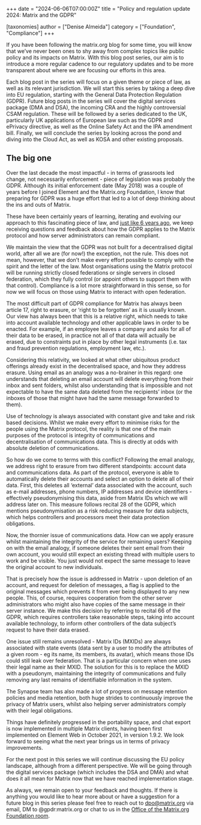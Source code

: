 +++
date = "2024-06-06T07:00:00Z"
title = "Policy and regulation update 2024: Matrix and the GDPR"

[taxonomies]
author = ["Denise Almeida"]
category = ["Foundation", "Compliance"]
+++

If you have been following the matrix.org blog for some time, you will know that we’ve never been ones to shy away from complex topics like public policy and its impacts on Matrix. With this blog post series, our aim is to introduce a more regular cadence to our regulatory updates and to be more transparent about where we are focusing our efforts in this area.

Each blog post in the series will focus on a given theme or piece of law, as well as its relevant jurisdiction. We will start this series by taking a deep dive into EU regulation, starting with the General Data Protection Regulation (GDPR). Future blog posts in the series will cover the digital services package (DMA and DSA), the incoming CRA and the highly controversial CSAM regulation. These will be followed by a series dedicated to the UK, particularly UK applications of European law such as the GDPR and ePrivacy directive, as well as the Online Safety Act and the IPA amendment bill. Finally, we will conclude the series by looking across the pond and diving into the Cloud Act, as well as KOSA and other existing proposals. 

<!-- more -->

## The big one

Over the last decade the most impactful - in terms of grassroots led change, not necessarily enforcement - piece of legislation was probably the GDPR. Although its initial enforcement date (May 2018) was a couple of years before I joined Element and the Matrix.org Foundation, I know that preparing for GDPR was a huge effort that led to a lot of deep thinking about the ins and outs of Matrix. 

These have been certainly years of learning, iterating and evolving our approach to this fascinating piece of law, and [just like 6 years ago](https://www.matrix.org/blog/2018/05/08/gdpr-compliance-in-matrix), we keep receiving questions and feedback about how the GDPR applies to the Matrix protocol and how server administrators can remain compliant.

We maintain the view that the GDPR was not built for a decentralised digital world, after all we are (for now!) the exception, not the rule. This does not mean, however, that we don’t make every effort possible to comply with the spirit and the letter of the law. Most organisations using the Matrix protocol will be running strictly closed federations or single servers in closed federation, which they fully control (or appoint others to support them with that control). Compliance is a lot more straightforward in this sense, so for now we will focus on those using Matrix to interact with open federation.

The most difficult part of GDPR compliance for Matrix has always been article 17, right to erasure, or ‘right to be forgotten’ as it is usually known. Our view has always been that this is a relative right, which needs to take into account available technology and other applicable laws in order to be enacted. For example, if an employee leaves a company and asks for all of their data to be erased, in practice not all of that data will actually be erased, due to constraints put in place by other legal instruments (i.e. tax and fraud prevention regulations, employment law, etc.). 

Considering this relativity, we looked at what other ubiquitous product offerings already exist in the decentralised space, and how they address erasure. Using email as an analogy was a no-brainer in this regard: one understands that deleting an email account will delete everything from their inbox and sent folders, whilst also understanding that is impossible and not expectable to have the same data deleted from the recipients’ inbox (or the inboxes of those that might have had the same message forwarded to them). 

Use of technology is always associated with constant give and take and risk based decisions. Whilst we make every effort to minimise risks for the people using the Matrix protocol, the reality is that one of the main purposes of the protocol is integrity of communications and decentralisation of communications data. This is directly at odds with absolute deletion of communications.

So how do we come to terms with this conflict? Following the email analogy, we address right to erasure from two different standpoints: account data and communications data. As part of the protocol, everyone is able to automatically delete their accounts and select an option to delete all of their data. First, this deletes all ‘external’ data associated with the account, such as e-mail addresses, phone numbers, IP addresses and device identifiers - effectively pseudonymising this data, aside from Matrix IDs which we will address later on. This measure follows recital 28 of the GDPR, which mentions pseudonymisation as a risk reducing measure for data subjects, which helps controllers and processors meet their data protection obligations. 

Now, the thornier issue of communications data. How can we apply erasure whilst maintaining the integrity of the service for remaining users? Keeping on with the email analogy, if someone deletes their sent email from their own account, you would still expect an existing thread with multiple users to work and be visible. You just would not expect the same message to leave the original account to new individuals.

That is precisely how the issue is addressed in Matrix - upon deletion of an account, and request for deletion of messages, a flag is applied to the original messages which prevents it from ever being displayed to any new people. This, of course, requires cooperation from the other server administrators who might also have copies of the same message in their server instance. We make this decision by referring to recital 66 of the GDPR, which requires controllers take reasonable steps, taking into account available technology, to inform other controllers of the data subject’s request to have their data erased. 

One issue still remains unresolved - Matrix IDs (MXIDs) are always associated with state events (data sent by a user to modify the attributes of a given room - eg its name, its members, its avatar), which means those IDs could still leak over federation. That is a particular concern when one uses their legal name as their MXID. The solution for this is to replace the MXID with a pseudonym, maintaining the integrity of communications and fully removing any last remains of identifiable information in the system.

The Synapse team has also made a lot of progress on message retention policies and media retention, both huge strides to continuously improve the privacy of Matrix users, whilst also helping server administrators comply with their legal obligations.

Things have definitely progressed in the portability space, and chat export is now implemented in multiple Matrix clients, having been first implemented on Element Web in October 2021, in version 1.9.2. We look forward to seeing what the next year brings us in terms of privacy improvements.

For the next post in this series we will continue discussing the EU policy landscape, although from a different perspective. We will be going through the digital services package (which includes the DSA and DMA) and what does it all mean for Matrix now that we have reached implementation stage.

As always, we remain open to your feedback and thoughts. If there is anything you would like to hear more about or have a suggestion for a future blog in this series please feel free to reach out to [dpo@matrix.org](mailto:dpo@matrix.org) via email, DM to @gpdr:matrix.org or chat to us in the [Office of the Matrix.org Foundation room](https://matrix.to/#/#foundation-office:matrix.org). 
